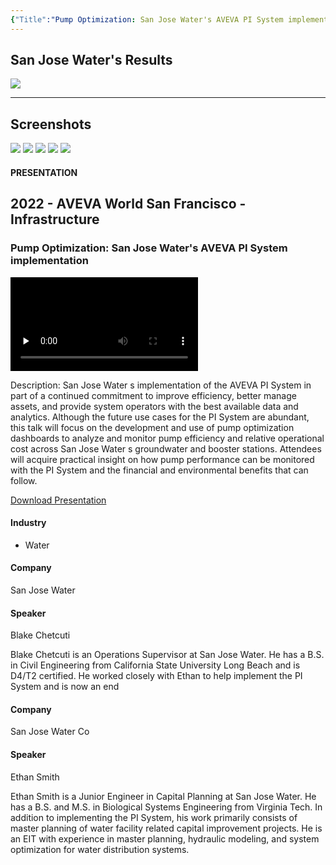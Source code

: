 ```yaml
---
{"Title":"Pump Optimization: San Jose Water's AVEVA PI System implementation","Year":"2022","Industry":"Water","URL":"https://resources.osisoft.com/presentations/pump-optimization--san-jose-water-s-aveva-pi-system-implementation/","PDF":"https://cdn.osisoft.com/osi/presentations/2022-AVEVA-San-Francisco/UC22NA-02WW30-SanJoseWater-Smith-Pump-Optimization.pdf","Company":"San Jose Water","Keywords":["AVEVA Historian","ASP+PI"],"dg-publish":true,"permalink":"/aveva/customer-stories/2022/2022-san-jose-water-pump-optimization-san-jose-water-s-aveva-pi-system-implementation/","dgPassFrontmatter":true}
---
```


## San Jose Water's Results
![](https://i.imgur.com/X7MBfkj.png)

---
## Screenshots
![](https://i.imgur.com/5NDW0U8.png)
![](https://i.imgur.com/gYkhhca.png)
![](https://i.imgur.com/z0tI7YJ.png)
![](https://i.imgur.com/FnfsWCc.png)
![](https://i.imgur.com/gnUBbON.png)


#### PRESENTATION

## 2022 - AVEVA World San Francisco - Infrastructure

### Pump Optimization: San Jose Water's AVEVA PI System implementation

<video src="https://cdn.osisoft.com/osi/presentations/2022-AVEVA-San-Francisco/UC22NA-02WW30-SanJoseWater-Smith-Pump-Optimization.mp4" poster="https://cdn.osisoft.com/osi/presentations/2022-AVEVA-San-Francisco/UC22NA-02WW30-SanJoseWater-Smith-Pump-Optimization.jpg" id="ctl00_MainContent_ctl00_presVideo" class="embed-responsive-item" style="background-color: black; max-width: 640px; max-height: 360px" preload="none" controls="controls"></video>

Description: San Jose Water s implementation of the AVEVA PI System in part of a continued commitment to improve efficiency, better manage assets, and provide system operators with the best available data and analytics. Although the future use cases for the PI System are abundant, this talk will focus on the development and use of pump optimization dashboards to analyze and monitor pump efficiency and relative operational cost across San Jose Water s groundwater and booster stations. Attendees will acquire practical insight on how pump performance can be monitored with the PI System and the financial and environmental benefits that can follow.

[Download Presentation](https://cdn.osisoft.com/osi/presentations/2022-AVEVA-San-Francisco/UC22NA-02WW30-SanJoseWater-Smith-Pump-Optimization.pdf)

#### Industry

- Water

#### Company

San Jose Water

#### Speaker

Blake Chetcuti

Blake Chetcuti is an Operations Supervisor at San Jose Water. He has a B.S. in Civil Engineering from California State University Long Beach and is D4/T2 certified. He worked closely with Ethan to help implement the PI System and is now an end

#### Company

San Jose Water Co

#### Speaker

Ethan Smith

Ethan Smith is a Junior Engineer in Capital Planning at San Jose Water. He has a B.S. and M.S. in Biological Systems Engineering from Virginia Tech. In addition to implementing the PI System, his work primarily consists of master planning of water facility related capital improvement projects. He is an EIT with experience in master planning, hydraulic modeling, and system optimization for water distribution systems.